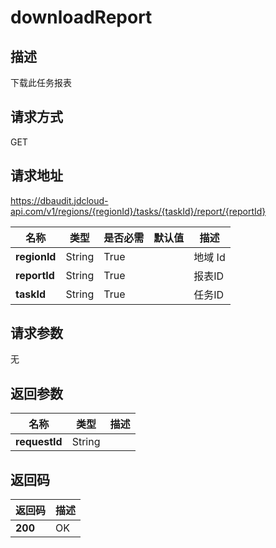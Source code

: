 # downloadReport


## 描述
下载此任务报表

## 请求方式
GET

## 请求地址
https://dbaudit.jdcloud-api.com/v1/regions/{regionId}/tasks/{taskId}/report/{reportId}

|名称|类型|是否必需|默认值|描述|
|---|---|---|---|---|
|**regionId**|String|True| |地域 Id|
|**reportId**|String|True| |报表ID|
|**taskId**|String|True| |任务ID|

## 请求参数
无


## 返回参数
|名称|类型|描述|
|---|---|---|
|**requestId**|String| |


## 返回码
|返回码|描述|
|---|---|
|**200**|OK|
